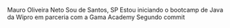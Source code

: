 Mauro Oliveira Neto
Sou de Santos, SP
Estou iniciando o bootcamp de Java da Wipro em parceria com a Gama Academy
Segundo commit
